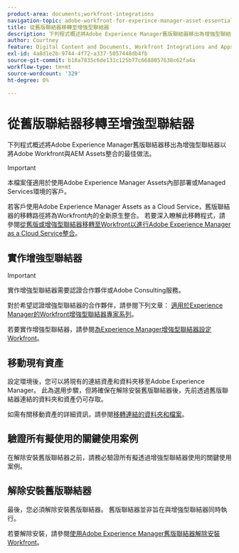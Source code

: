 ```yaml
---
product-area: documents;workfront-integrations
navigation-topic: adobe-workfront-for-experince-manager-asset-essentials
title: 從舊版聯結器移轉至增強型聯結器
description: 下列程式概述將Adobe Experience Manager舊版聯結器移出為增強型聯結器以將Adobe Workfront與AEM Assets整合的最佳做法。
author: Courtney
feature: Digital Content and Documents, Workfront Integrations and Apps
exl-id: 4a8d1e2b-9744-4f72-a337-5057448db4fb
source-git-commit: b18a7835c6de131c125b77c6688057638c62fa4a
workflow-type: tm+mt
source-wordcount: '329'
ht-degree: 0%

---
```


# 從舊版聯結器移轉至增強型聯結器

下列程式概述將Adobe Experience Manager舊版聯結器移出為增強型聯結器以將Adobe Workfront與AEM Assets整合的最佳做法。

>[!IMPORTANT]
>
>本檔案僅適用於使用Adobe Experience Manager Assets內部部署或Managed Services環境的客戶。


若客戶使用Adobe Experience Manager Assets as a Cloud Service，舊版聯結器的移轉路徑將為Workfront內的全新原生整合。 若要深入瞭解此移轉程式，請參閱[從舊版或增強型聯結器移轉至Workfront以進行Adobe Experience Manager as a Cloud Service整合](/help/quicksilver/documents/workfront-and-experience-manager-integrations/legacy-enhanced-connector-migration/migrate-from-legacy-enhanced-connectors.md)。

## 實作增強型聯結器

>[!IMPORTANT]
>
>實作增強型聯結器需要認證合作夥伴或Adobe Consulting服務。
>
> 對於希望認證增強型聯結器的合作夥伴，請參閱下列文章： [適用於Experience Manager的Workfront增強型聯結器專家系列](https://experienceleague.adobe.com/en/docs/experience-manager-learn/assets/workfront/enhanced-connector/aem-experts-series/overview)。

若要實作增強型聯結器，請參閱[為Experience Manager增強型聯結器設定Workfront](https://experienceleague.adobe.com/en/docs/experience-manager-65/content/assets/integrations/workfront-connector-configure)。


## 移動現有資產

設定環境後，您可以將現有的連結資產和資料夾移至Adobe Experience Manager。 此為選用步驟，但將確保在解除安裝舊版聯結器後，先前透過舊版聯結器連結的資料夾和資產仍可存取。

如需有關移動資產的詳細資訊，請參閱[移轉連結的資料夾和檔案](/help/quicksilver/documents/workfront-and-experience-manager-integrations/legacy-enhanced-connector-migration/workfront-document-link-updates.md)。

## 驗證所有擬使用的關鍵使用案例

在解除安裝舊版聯結器之前，請務必驗證所有擬透過增強型聯結器使用的關鍵使用案例。

## 解除安裝舊版聯結器

最後，您必須解除安裝舊版聯結器。 舊版聯結器並非旨在與增強型聯結器同時執行。

若要解除安裝，請參閱[使用Adobe Experience Manager舊版聯結器解除安裝Workfront](/help/quicksilver/documents/workfront-and-experience-manager-integrations/legacy-enhanced-connector-migration/uninstall-legacy-connector.md)。
